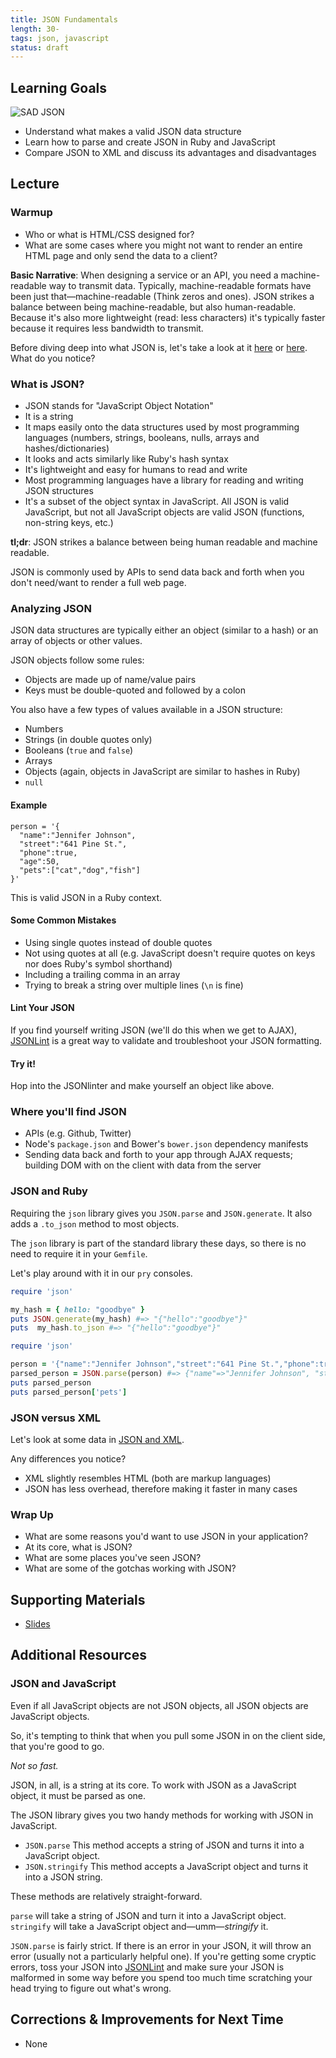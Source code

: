 ```yaml
---
title: JSON Fundamentals
length: 30-
tags: json, javascript
status: draft
---
```


## Learning Goals


![SAD JSON](https://s-media-cache-ak0.pinimg.com/originals/32/7b/89/327b89ed22ccd2f75dfb9dd1241d830a.jpg)

* Understand what makes a valid JSON data structure
* Learn how to parse and create JSON in Ruby and JavaScript
* Compare JSON to XML and discuss its advantages and disadvantages

## Lecture

### Warmup

* Who or what is HTML/CSS designed for?
* What are some cases where you might not want to render an entire HTML page and only send the data to a client?

**Basic Narrative**: When designing a service or an API, you need a machine-readable way to transmit data. Typically, machine-readable formats have been just that—machine-readable (Think zeros and ones). JSON strikes a balance between being machine-readable, but also human-readable. Because it's also more lightweight (read: less characters) it's typically faster because it requires less bandwidth to transmit.

Before diving deep into what JSON is, let's take a look at it [here](http://congress.api.sunlightfoundation.com/legislators/locate?zip=80229&apikey=e179a6973728c4dd3fb1204283aaccb5) or [here](https://birdeck-api.herokuapp.com/api/v1/posts/2). What do you notice?

### What is JSON?

* JSON stands for "JavaScript Object Notation"
* It is a string
* It maps easily onto the data structures used by most programming languages (numbers, strings, booleans, nulls, arrays and hashes/dictionaries)  
* It looks and acts similarly like Ruby's hash syntax
* It's lightweight and easy for humans to read and write
* Most programming languages have a library for reading and writing JSON structures
* It's a subset of the object syntax in JavaScript. All JSON is valid JavaScript, but not all JavaScript objects are valid JSON (functions, non-string keys, etc.)

**tl;dr**: JSON strikes a balance between being human readable and machine readable.

JSON is commonly used by APIs to send data back and forth when you don't need/want to render a full web page.

### Analyzing JSON  

JSON data structures are typically either an object (similar to a hash) or an array of objects or other values.

JSON objects follow some rules:

* Objects are made up of name/value pairs
* Keys must be double-quoted and followed by a colon

You also have a few types of values available in a JSON structure:

* Numbers
* Strings (in double quotes only)
* Booleans (`true` and `false`)
* Arrays
* Objects (again, objects in JavaScript are similar to hashes in Ruby)
* `null`

#### Example

```
person = '{
  "name":"Jennifer Johnson",
  "street":"641 Pine St.",
  "phone":true,
  "age":50,
  "pets":["cat","dog","fish"]
}'
```

This is valid JSON in a Ruby context.

#### Some Common Mistakes

* Using single quotes instead of double quotes
* Not using quotes at all (e.g. JavaScript doesn't require quotes on keys nor does Ruby's symbol shorthand)
* Including a trailing comma in an array
* Trying to break a string over multiple lines (`\n` is fine)

#### Lint Your JSON

If you find yourself writing JSON (we'll do this when we get to AJAX), [JSONLint](http://jsonlint.com/) is a great way to validate and troubleshoot your JSON formatting.

#### Try it!  
Hop into the JSONlinter and make yourself an object like above.  

### Where you'll find JSON

* APIs (e.g. Github, Twitter)
* Node's `package.json` and Bower's `bower.json` dependency manifests
* Sending data back and forth to your app through AJAX requests; building DOM with on the client with data from the server

### JSON and Ruby

Requiring the `json` library gives you `JSON.parse` and  `JSON.generate`. It also adds a `.to_json` method to most objects.

The `json` library is part of the standard library these days, so there is no need to require it in your `Gemfile`.

Let's play around with it in our `pry` consoles.

```rb
require 'json'

my_hash = { hello: "goodbye" }
puts JSON.generate(my_hash) #=> "{"hello":"goodbye"}"
puts  my_hash.to_json #=> "{"hello":"goodbye"}"
```

```rb
require 'json'

person = '{"name":"Jennifer Johnson","street":"641 Pine St.","phone":true,"age":50,"pets":["cat","dog","fish"]}'
parsed_person = JSON.parse(person) #=> {"name"=>"Jennifer Johnson", "street"=>"641 Pine St.", "phone"=>true, "age"=>50, "pets"=>["cat", "dog", "fish"]}
puts parsed_person
puts parsed_person['pets']
```

### JSON versus XML

Let's look at some data in [JSON and XML](https://gist.github.com/stevekinney/210a7fb9c9b3c0be2e53).

Any differences you notice?

*  XML slightly resembles HTML (both are markup languages)
*  JSON has less overhead, therefore making it faster in many cases

### Wrap Up

* What are some reasons you'd want to use JSON in your application?
* At its core, what is JSON?
* What are some places you've seen JSON?
* What are some of the gotchas working with JSON?

## Supporting Materials

* [Slides](https://www.dropbox.com/s/j3waahelo4q3f2e/Turing%20-%20JSON%20Fundamentals.key?dl=0)

## Additional Resources

### JSON and JavaScript

Even if all JavaScript objects are not JSON objects, all JSON objects are JavaScript objects.

So, it's tempting to think that when you pull some JSON in on the client side, that you're good to go.

_Not so fast._

JSON, in all, is a string at its core. To work with JSON as a JavaScript object, it must be parsed as one.

The JSON library gives you two handy methods for working with JSON in JavaScript.

* `JSON.parse` This method accepts a string of JSON and turns it into a JavaScript object.
* `JSON.stringify` This method accepts a JavaScript object and turns it into a JSON string.

These methods are relatively straight-forward.

`parse` will take a string of JSON and turn it into a JavaScript object.
`stringify` will take a JavaScript object and—umm—_stringify_ it.

`JSON.parse` is fairly strict. If there is an error in your JSON, it will throw an error (usually not a particularly helpful one). If you're getting some cryptic errors, toss your JSON into [JSONLint](http://jsonlint.com/) and make sure your JSON is malformed in some way before you spend too much time scratching your head trying to figure out what's wrong.

## Corrections & Improvements for Next Time

* None
